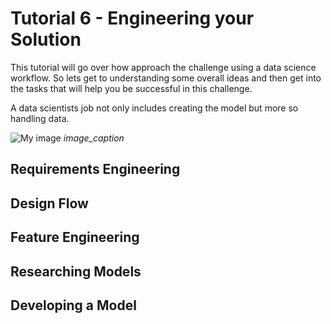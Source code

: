 # Tutorial 6 - Engineering your Solution

This tutorial will go over how approach the challenge using a data science workflow. So lets get to understanding some overall ideas and then get into the tasks that will help you be successful in this challenge.

A data scientists job not only includes creating the model but more so handling data. 

![My image](./images/ds_time_per_task.JPG)
*image_caption*

## Requirements Engineering

## Design Flow

## Feature Engineering

## Researching Models

## Developing a Model